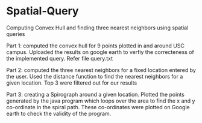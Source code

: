 # Spatial-Query
Computing Convex Hull and finding three nearest neighbors using spatial queries

Part 1: computed the convex hull for 9 points plotted in and around USC campus. Uploaded the results on google earth to verfiy the correcteness of the implemented query. Refer file query.txt

Part 2: computed the three nearest neighbors for a fixed location entered by the user. Used the distance function to find the nearest neighbors for a given location. Top 3 were filtered out for our results

Part 3: creating a Spirograph around a given location. Plotted the points generated by the java program which loops over the area to find the x and y co-ordinate in the spiral path. These co-ordinates were plotted on Google earth to check the validity of the program.
